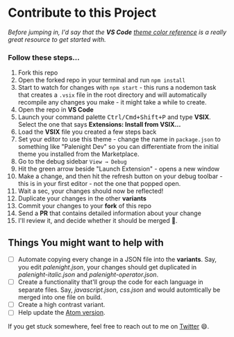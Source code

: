 # Contribute to this Project

_Before jumping in, I'd say that the **VS Code** [theme color reference](https://code.visualstudio.com/docs/getstarted/theme-color-reference) is a really great resource to get started with._

### Follow these steps...

1. Fork this repo
1. Open the forked repo in your terminal and run `npm install`
1. Start to watch for changes with `npm start` - this runs a nodemon task that creates a `.vsix` file in the root directory and will automatically recompile any changes you make - it might take a while to create.
1. Open the repo in **VS Code**
1. Launch your command palette <kbd>Ctrl/Cmd+Shift+P</kbd> and type **VSIX**. Select the one that says **Extensions: Install from VSIX...**
1. Load the **VSIX** file you created a few steps back
1. Set your editor to use this theme - change the name in `package.json` to something like "Palenight Dev" so you can differentiate from the initial theme you installed from the Marketplace.
1. Go to the debug sidebar `View → Debug`
1. Hit the green arrow beside "Launch Extension" - opens a new window
1. Make a change, and then hit the refresh button on your debug toolbar - this is in your first editor - not the one that popped open.
1. Wait a sec, your changes should now be reflected!
1. Duplicate your changes in the other **variants**
1. Commit your changes to your **fork** of this repo
1. Send a **PR** that contains detailed information about your change
1. I'll review it, and decide whether it should be merged :book:.

## Things You might want to help with

-   [ ] Automate copying every change in a JSON file into the **variants**. Say, you edit _palenight.json_, your changes should get duplicated in _palenight-italic.json_ and _palenight-operator.json_.
-   [ ] Create a functionality that'll group the code for each language in separate files. Say, _javascript.json_, _css.json_ and would automtically be merged into one file on build.
-   [ ] Create a high contrast variant.
-   [ ] Help update the [Atom version](https://github.com/whizkydee/atom-material-palenight-syntax).

If you get stuck somewhere, feel free to reach out to me on [Twitter](https://twitter.com/mrolaolu) :smile:.
